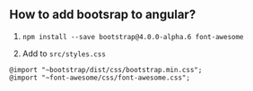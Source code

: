 ## How to add bootsrap to angular?
1. `npm install --save bootstrap@4.0.0-alpha.6 font-awesome`

2. Add to `src/styles.css`
```
@import "~bootstrap/dist/css/bootstrap.min.css";
@import "~font-awesome/css/font-awesome.css";
```